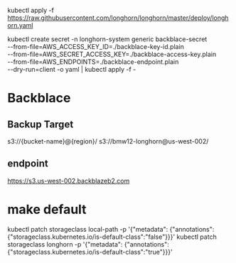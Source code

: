 kubectl apply -f https://raw.githubusercontent.com/longhorn/longhorn/master/deploy/longhorn.yaml


kubectl create secret -n longhorn-system generic backblace-secret \
    --from-file=AWS_ACCESS_KEY_ID=./backblace-key-id.plain \
    --from-file=AWS_SECRET_ACCESS_KEY=./backblace-access-key.plain \
    --from-file=AWS_ENDPOINTS=./backblace-endpoint.plain \
    --dry-run=client -o yaml | kubectl apply -f -

# Backblace
## Backup Target
s3://{bucket-name}@{region}/
s3://bmw12-longhorn@us-west-002/

## endpoint
https://s3.us-west-002.backblazeb2.com


# make default

kubectl patch storageclass local-path -p '{"metadata": {"annotations":{"storageclass.kubernetes.io/is-default-class":"false"}}}'
kubectl patch storageclass longhorn -p '{"metadata": {"annotations":{"storageclass.kubernetes.io/is-default-class":"true"}}}'

